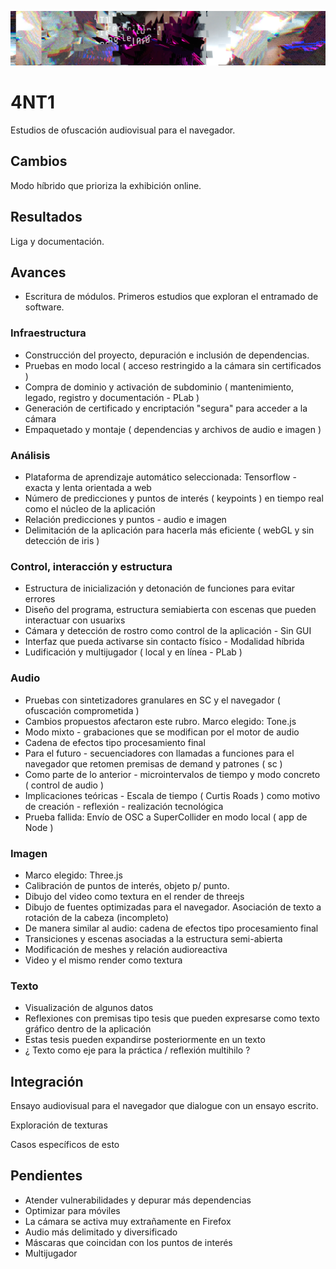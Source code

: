 ![portada](https://github.com/EmilioOcelotl/4NT1/blob/main/img/antiBanner2do.png)

# 4NT1

Estudios de ofuscación audiovisual para el navegador.

## Cambios

Modo híbrido que prioriza la exhibición online.

## Resultados

Liga y documentación.

## Avances

- Escritura de módulos. Primeros estudios que exploran el entramado de software. 

### Infraestructura

- Construcción del proyecto, depuración e inclusión de dependencias.
- Pruebas en modo local ( acceso restringido a la cámara sin certificados )
- Compra de dominio y activación de subdominio ( mantenimiento, legado, registro y documentación - PLab )
- Generación de certificado y encriptación "segura" para acceder a la cámara
- Empaquetado y montaje ( dependencias y archivos de audio e imagen ) 

### Análisis

- Plataforma de aprendizaje automático seleccionada: Tensorflow - exacta y lenta orientada a web
- Número de predicciones y puntos de interés ( keypoints ) en tiempo real como el núcleo de la aplicación
- Relación predicciones y puntos - audio e imagen
- Delimitación de la aplicación para hacerla más eficiente ( webGL y sin detección de iris ) 

### Control, interacción y estructura 

- Estructura de inicialización y detonación de funciones para evitar errores 
- Diseño del programa, estructura semiabierta con escenas que pueden interactuar con usuarixs
- Cámara y detección de rostro como control de la aplicación - Sin GUI 
- Interfaz que pueda activarse sin contacto físico - Modalidad híbrida 
- Ludificación y multijugador ( local y en línea - PLab )

### Audio

- Pruebas con sintetizadores granulares en SC y el navegador ( ofuscación comprometida ) 
- Cambios propuestos afectaron este rubro. Marco elegido: Tone.js 
- Modo mixto - grabaciones que se modifican por el motor de audio
- Cadena de efectos tipo procesamiento final 
- Para el futuro - secuenciadores con llamadas a funciones para el navegador que retomen premisas de demand y patrones ( sc ) 
- Como parte de lo anterior - microintervalos de tiempo y modo concreto ( control de audio ) 
- Implicaciones teóricas - Escala de tiempo ( Curtis Roads ) como motivo de creación - reflexión - realización tecnológica
- Prueba fallida: Envío de OSC a SuperCollider en modo local ( app de Node )

### Imagen

- Marco elegido: Three.js
- Calibración de puntos de interés, objeto p/ punto.
- Dibujo del video como textura en el render de threejs
- Dibujo de fuentes optimizadas para el navegador. Asociación de texto a rotación de la cabeza (incompleto) 
- De manera similar al audio: cadena de efectos tipo procesamiento final 
- Transiciones y escenas asociadas a la estructura semi-abierta
- Modificación de meshes y relación audioreactiva 
- Video y el mismo render como textura 

### Texto

- Visualización de algunos datos 
- Reflexiones con premisas tipo tesis que pueden expresarse como texto gráfico dentro de la aplicación 
- Estas tesis pueden expandirse posteriormente en un texto
- ¿ Texto como eje para la práctica / reflexión multihilo ?

## Integración

Ensayo audiovisual para el navegador que dialogue con un ensayo escrito.

Exploración de texturas 

Casos específicos de esto

## Pendientes

- Atender vulnerabilidades y depurar más dependencias 
- Optimizar para móviles 
- La cámara se activa muy extrañamente en Firefox
- Audio más delimitado y diversificado
- Máscaras que coincidan con los puntos de interés
- Multijugador 